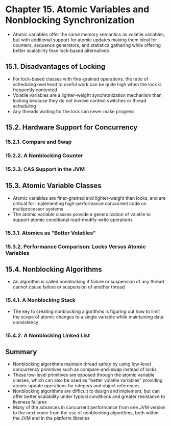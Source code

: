 # Chapter 15. Atomic Variables and Nonblocking Synchronization
* Atomic variables offer the same memory semantics as volatile variables, but with additional support for atomic updates making them ideal for counters, sequence generators, and statistics gathering while offering better scalability than lock-based alternatives

## 15.1. Disadvantages of Locking
* For lock-based classes with fine-grained operations, the ratio of scheduling overhead to useful work can be quite high when the lock is frequently contented
* Volatile variables are a lighter-weight synchronization mechanism than locking because they do not involve context switches or thread scheduling
* Any threads waiting for the lock can never make progress

## 15.2. Hardware Support for Concurrency

### 15.2.1. Compare and Swap

### 15.2.2. A Nonblocking Counter

### 15.2.3. CAS Support in the JVM

## 15.3. Atomic Variable Classes
* Atomic variables are finer-grained and lighter-weight than locks, and are critical for implementing high-performance concurrent code on multiprocessor systems
* The atomic variable classes provide a generalization of volatile to support atomic conditional read-modify-write operations

### 15.3.1. Atomics as "Better Volatiles"

### 15.3.2. Performance Comparison: Locks Versus Atomic Variables

## 15.4. Nonblocking Algorithms
* An algorithm is called nonblocking if failure or suspension of any thread cannot cause failure or suspension of another thread

### 15.4.1. A Nonblocking Stack
* The key to creating nonblocking algorithms is figuring out how to limit the scope of atomic changes to a single variable while maintaining data consistency

### 15.4.2. A Nonblocking Linked List

## Summary
* Nonblocking algorithms maintain thread safety by using low-level concurrency primitives such as compare-and-swap instead of locks
* These low-level primitives are exposed through the atomic variable classes, which can also be used as "better volatile variables" providing atomic update operations for integers and object references
* Nonblocking algorithms are difficult to design and implement, but can offer better scalability under typical conditions and greater resistance to liveness failures
* Many of the advances in concurrent performance from one JVM version to the next come from the use of nonblocking algorithms, both within the JVM and in the platform libraries